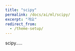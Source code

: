 ```yaml
---
title: "scipy"
permalink: /docs/ai/ml/scipy/
excerpt: "개요"
redirect_from:
  - /theme-setup/
---
```


scipy.....
